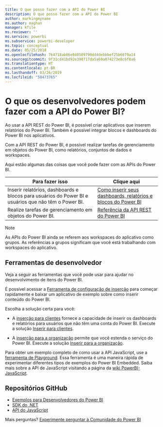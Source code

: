 ```yaml
---
title: O que posso fazer com a API do Power BI
description: O que posso fazer com a API do Power BI
author: markingmyname
ms.author: maghan
manager: kfile
ms.reviewer: ''
ms.service: powerbi
ms.subservice: powerbi-developer
ms.topic: conceptual
ms.date: 05/25/2018
ms.openlocfilehash: 764718ab86e040509790dd4debbbef25b6079a14
ms.sourcegitcommit: 9f31cd41bd92e398717da5a69a074273e8c6f8a6
ms.translationtype: HT
ms.contentlocale: pt-BR
ms.lasthandoff: 03/26/2019
ms.locfileid: "58473765"
---
```

# <a name="what-can-developers-do-with-the-power-bi-api"></a>O que os desenvolvedores podem fazer com a API do Power BI?

Ao usar a API REST do Power BI, é possível criar aplicativos que inserem relatórios do Power BI. Também é possível integrar blocos e dashboards do Power BI nos aplicativos.

Com a API REST do Power BI, é possível realizar tarefas de gerenciamento em objetos do Power BI, como relatórios, conjuntos de dados e workspaces.

Aqui estão algumas das coisas que você pode fazer com as APIs do Power BI.

| **Para fazer isso** | **Clique aqui** |
| --- | --- |
| Inserir relatórios, dashboards e blocos para usuários do Power BI e usuários que não têm o Power BI. |[Como inserir seus dashboards, relatórios e blocos do Power BI](embedding-content.md) |
| Realize tarefas de gerenciamento em objetos do Power BI. |[Referência da API REST do Power BI](https://docs.microsoft.com/rest/api/power-bi/) |

> [!NOTE]
> As APIs do Power BI ainda se referem aos workspaces do aplicativo como grupos. As referências a grupos significam que você está trabalhando com workspaces do aplicativo.

## <a name="developer-tools"></a>Ferramentas de desenvolvedor

Veja a seguir as ferramentas que você pode usar para ajudar no desenvolvimento de itens do Power BI.

É possível acessar a [Ferramenta de configuração de inserção](https://aka.ms/embedsetup) para começar rapidamente e baixar um aplicativo de exemplo sobre como inserir conteúdo do Power BI.

Escolha a solução certa para você:

* A [inserção para clientes](embedding.md#embedding-for-your-customers) fornece a capacidade de inserir os dashboards e relatórios para usuários que não têm uma conta do Power BI. Execute a solução [Inserir para clientes](https://aka.ms/embedsetup/AppOwnsData).

* A [inserção para a organização](embedding.md#embedding-for-your-organization) permite que você estenda o serviço do Power BI. Execute a solução [Inserir para a organização](https://aka.ms/embedsetup/UserOwnsData).

Para obter um exemplo completo de como usar a API JavaScript, use a [ferramenta de Playground](https://microsoft.github.io/PowerBI-JavaScript/demo). Essa ferramenta é uma maneira rápida de experimentar diferentes tipos de exemplos do Power BI Embedded. Saiba mais sobre a API de JavaScript visitando a página da [wiki PowerBI-JavaScript](https://github.com/Microsoft/powerbi-javascript/wiki).

## <a name="github-repositories"></a>Repositórios GitHub

* [Exemplos para Desenvolvedores do Power BI](https://github.com/Microsoft/PowerBI-Developer-Samples)
* [SDK do .NET](https://github.com/Microsoft/PowerBI-CSharp)
* [API do JavaScript](https://github.com/Microsoft/PowerBI-JavaScript)

Mais perguntas? [Experimente perguntar à Comunidade do Power BI](http://community.powerbi.com/)
